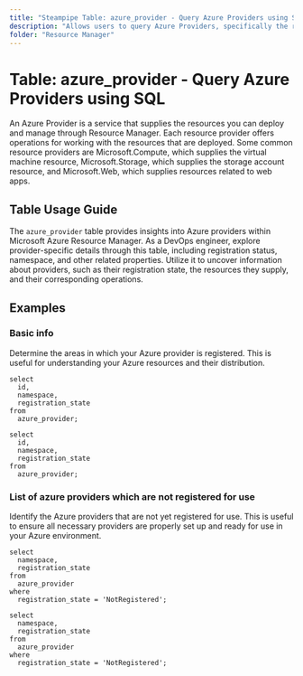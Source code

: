 ```yaml
---
title: "Steampipe Table: azure_provider - Query Azure Providers using SQL"
description: "Allows users to query Azure Providers, specifically the registration status, namespace, and other related properties, providing insights into the Azure resource providers' registration state."
folder: "Resource Manager"
---
```


# Table: azure_provider - Query Azure Providers using SQL

An Azure Provider is a service that supplies the resources you can deploy and manage through Resource Manager. Each resource provider offers operations for working with the resources that are deployed. Some common resource providers are Microsoft.Compute, which supplies the virtual machine resource, Microsoft.Storage, which supplies the storage account resource, and Microsoft.Web, which supplies resources related to web apps.

## Table Usage Guide

The `azure_provider` table provides insights into Azure providers within Microsoft Azure Resource Manager. As a DevOps engineer, explore provider-specific details through this table, including registration status, namespace, and other related properties. Utilize it to uncover information about providers, such as their registration state, the resources they supply, and their corresponding operations.

## Examples

### Basic info
Determine the areas in which your Azure provider is registered. This is useful for understanding your Azure resources and their distribution.

```sql+postgres
select
  id,
  namespace,
  registration_state
from
  azure_provider;
```

```sql+sqlite
select
  id,
  namespace,
  registration_state
from
  azure_provider;
```

### List of azure providers which are not registered for use
Identify the Azure providers that are not yet registered for use. This is useful to ensure all necessary providers are properly set up and ready for use in your Azure environment.

```sql+postgres
select
  namespace,
  registration_state
from
  azure_provider
where
  registration_state = 'NotRegistered';
```

```sql+sqlite
select
  namespace,
  registration_state
from
  azure_provider
where
  registration_state = 'NotRegistered';
```